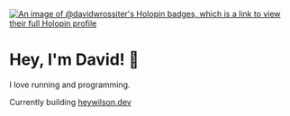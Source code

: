 [![An image of @davidwrossiter's Holopin badges, which is a link to view their full Holopin profile](https://holopin.me/davidwrossiter)](https://holopin.io/@davidwrossiter)

# Hey, I'm David! 👋

I love running and programming.

Currently building [heywilson.dev]([heywilson.dev](https://heywilson.dev))
